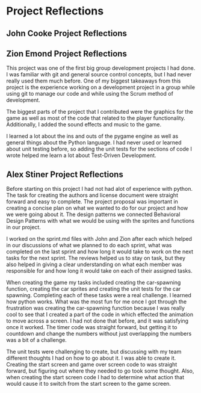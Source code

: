 # Project Reflections


## John Cooke Project Reflections 

## Zion Emond Project Reflections 
This project was one of the first big group development projects I had done.
I was familiar with git and general source control concepts, but I had never really
used them much before. One of my biggest takeaways from this project is the experience
working on a development project in a group while using git to manage our code and while
using the Scrum method of development.

The biggest parts of the project that I contributed were the graphics for the game
as well as most of the code that related to the player functionality. Additionally,
I added the sound effects and music to the game.

I learned a lot about the ins and outs of the pygame engine as well as general things about
the Python language. I had never used or learned about unit testing before, so adding the unit
tests for the sections of code I wrote helped me learn a lot about Test-Driven Development.

## Alex Stiner Project Reflections 
Before starting on this project I had not had 
alot of experience with python. The task for 
creating the authors and license document were
straight forward and easy to complete. The project 
proposal was important in creating a concise plan 
on what we wanted to do for our project and how we 
were going about it. The design patterns we connected 
Behavioral Design Patterns with what we would be using 
with the sprites and functions in our project. 

I worked on the sprint.md files 
with John and Zion after each which helped in our 
discussions of what we planned to do each sprint, 
what was completed on the last sprint and how long 
it would take to work on the next tasks for the next sprint.
The reviews helped us to stay on task, but they also 
helped in giving a clear understanding on what each member 
was responsible for and how long it would take on each of 
their assigned tasks. 

When creating the game my tasks included creating 
the car-spawning function, creating the car sprites
and creating the unit tests for the car spawning. Completing 
each of these tasks were a real challenge. I learned how 
python works. What was the most fun for me once I got through
the frustration was creating the car-spawning function because
I was really cool to see that I created a part of the code in 
which effected the animation to move across a screen. I had not done that before, 
and it was satisfying once it worked.
The timer code was straight forward, but getting it to 
countdown and change the numbers
without just overlapping the numbers was a bit of a challenge. 

The unit tests were challenging to create, but discussing with my team
different thoughts I had on how to go about it. I was able to 
create it. Creating the start screen and game over screen code to 
was straight forward, but figuring out where they needed to go took 
some thought. Also, when creating the start screen code I had to determine 
what action that would cause it to switch from the start screen
to the game screen. 